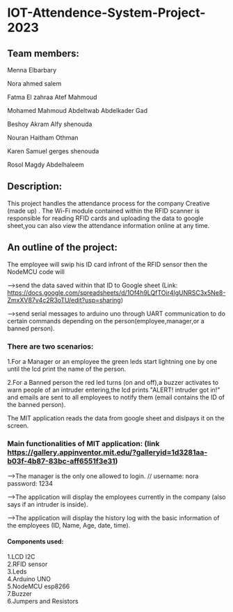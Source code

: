 # IOT-Attendence-System-Project-2023

## Team members:

Menna Elbarbary

Nora ahmed salem

Fatma El zahraa Atef Mahmoud

Mohamed Mahmoud Abdeltwab Abdelkader Gad

Beshoy Akram Alfy shenouda

Nouran Haitham Othman

Karen Samuel gerges shenouda

Rosol Magdy Abdelhaleem


## Description:
  
This project handles the attendance process for the company Creative (made up) . The Wi-Fi module contained within the RFID scanner is responsible for reading RFID cards and uploading the data to google sheet,you can also view the attendance information online at any time.

## An outline of the project:


The employee will swip his ID card infront of the RFID sensor then the NodeMCU code will 

-->send the data saved within that ID to Google sheet (Link: https://docs.google.com/spreadsheets/d/1Of4h9LQfTOir4lgUNRSC3x5Ne8-ZmxXV87v4c2R3oTU/edit?usp=sharing)


-->send serial messages to arduino uno through UART communication to do certain commands depending on the person(employee,manager,or a banned person).



### There are two scenarios: 

1.For a Manager or an employee the green leds start lightning one by one until the lcd print the name of the person.


2.For a Banned person the red led turns (on and off),a buzzer activates to warn people of an intruder entering,the lcd prints "ALERT! intruder got in!" and emails are sent to all employees to notify them (email contains the ID of the banned person).     



The MIT application reads the data from google sheet and dislpays it on the screen.  

### Main functionalities of MIT application: (link https://gallery.appinventor.mit.edu/?galleryid=1d3281aa-b03f-4b87-83bc-aff6551f3e31) 

  
-->The manager is the only one allowed to login.  // username: nora  password: 1234

-->The application will display the employees currently in the company (also says if an intruder is inside).  

-->The application will display the history log with the basic information of the employees (ID, Name, Age, date, time). 


#### Components used:

1.LCD I2C  
2.RFID sensor  
3.Leds  
4.Arduino UNO  
5.NodeMCU esp8266  
7.Buzzer  
6.Jumpers and Resistors  

  

